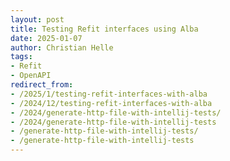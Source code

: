 ```yaml
---
layout: post
title: Testing Refit interfaces using Alba
date: 2025-01-07
author: Christian Helle
tags:
- Refit
- OpenAPI
redirect_from:
- /2025/1/testing-refit-interfaces-with-alba
- /2024/12/testing-refit-interfaces-with-alba
- /2024/generate-http-file-with-intellij-tests/
- /2024/generate-http-file-with-intellij-tests
- /generate-http-file-with-intellij-tests/
- /generate-http-file-with-intellij-tests
---
```



